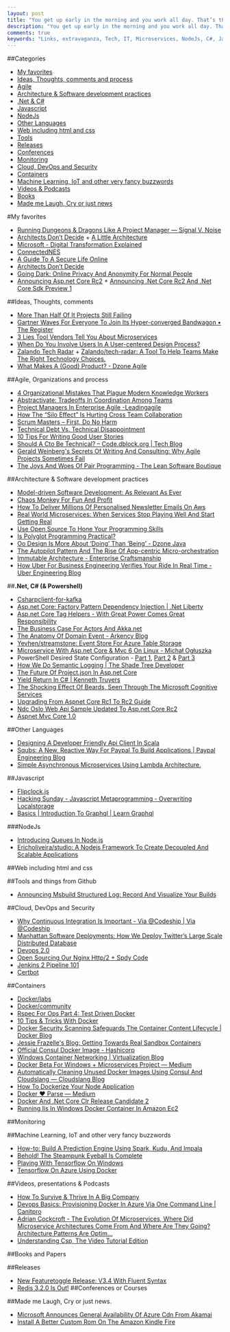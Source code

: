 ```yaml
---
layout: post
title: "You get up early in the morning and you work all day. That’s the only secret."
description: "You get up early in the morning and you work all day. That’s the only secret."
comments: true
keywords: "Links, extravaganza, Tech, IT, Microservices, NodeJs, C#, Javascript, Solution architecture"
---
```

##Categories
* [My favorites](#favorites)
* [Ideas, Thoughts, comments and process](#ideas)
* [Agile](#agile)
* [Architecture & Software development practices](#development)
* [.Net & C#](#net)
* [Javascript](#javascript)
* [NodeJs](#nodejs)
* [Other Languages](#polygloting)
* [Web including html and css](#web)
* [Tools](#tools)
* [Releases](#releases)
* [Conferences](#conferences)
* [Monitoring](#monitoring)
* [Cloud, DevOps and Security](#devops)
* [Containers](#containers)
* [Machine Learning, IoT and other very fancy buzzwords](#iot)
* [Videos & Podcasts](#videos)
* [Books](#books)
* [Made me Laugh, Cry or just news](#news)


#My favorites<a name="favorites"></a>
* [Running Dungeons & Dragons Like A Project Manager — Signal V. Noise](https://m.signalvnoise.com/running-dungeons-dragons-like-a-project-manager-b11942acfa12#.7h4jwjsdq)
* [Architects Don’t Decide](https://www.javacodegeeks.com/2016/05/architects-dont-decide.html) + [A Little Architecture](http://blog.cleancoder.com/uncle-bob/2016/01/04/ALittleArchitecture.html)
* [Microsoft - Digital Transformation Explained](https://blogs.msdn.microsoft.com/jmeier/2016/05/10/digital-transformation-explained/)
* [ConnectedNES](http://www.nobadmemories.com/connectednes/)
* [A Guide To A Secure Life Online](http://developer.telerik.com/featured/guide-secure-life-online/)
* [Architects Don’t Decide](https://dzone.com/articles/architects-dont-decide)
* [Going Dark: Online Privacy And Anonymity For Normal People](https://www.troyhunt.com/going-dark-online-privacy-and-anonymity-for-normal-people/)
* [Announcing Asp.net Core Rc2](https://blogs.msdn.microsoft.com/webdev/2016/05/16/announcing-asp-net-core-rc2/) + [Announcing .Net Core Rc2 And .Net Core Sdk Preview 1](https://blogs.msdn.microsoft.com/dotnet/2016/05/16/announcing-net-core-rc2/)

##Ideas, Thoughts, comments <a name="ideas"></a>
* [More Than Half Of It Projects Still Failing](http://www.cio.com/article/3068502/project-management/more-than-half-of-it-projects-still-failing.html#tk.rss_itstrategy)
* [Gartner Waves For Everyone To Join Its Hyper-converged Bandwagon • The Register](http://www.theregister.co.uk/2016/05/10/gartner_jumps_on_hyperconverged_bandwagon/) 
* [3 Lies Tool Vendors Tell You About Microservices](http://techbeacon.com/3-lies-tool-vendors-tell-you-about-microservices)
* [When Do You Involve Users In A User-centered Design Process?](https://tech.zalando.de/blog/involve-users-user-centered-design-process/)
* [Zalando Tech Radar](http://zalando.github.io/tech-radar/) + [Zalando/tech-radar: A Tool To Help Teams Make The Right Technology Choices.](https://github.com/zalando/tech-radar)
* [What Makes A (Good) Product? - Dzone Agile](https://dzone.com/articles/what-makes-a-good-product)

##Agile, Organizations and process<a name="agile"></a>
* [4 Organizational Mistakes That Plague Modern Knowledge Workers](https://hbr.org/2016/05/4-organizational-mistakes-that-plague-modern-knowledge-workers)
* [Abstractivate: Tradeoffs In Coordination Among Teams](http://blog.jessitron.com/2016/05/tradeoffs-in-coordination-among-teams.html)
* [Project Managers In Enterprise Agile -Leadingagile](http://www.leadingagile.com/2016/05/project-managers-enterprise-agile/)
* [How The “Silo Effect” Is Hurting Cross Team Collaboration](http://blog.trello.com/tips-to-improve-cross-team-collaboration/)
* [Scrum Masters – First, Do No Harm](https://dzone.com/articles/scrum-masters-first-do-no-harm)
* [Technical Debt Vs. Technical Disappointment](http://nikolay.rocks/2016-05-14-debt-vs-disappointment)
* [10 Tips For Writing Good User Stories](https://dzone.com/articles/10-tips-for-writing-good-user-stories)
* [Should A Cto Be Technical? – Code.dblock.org | Tech Blog](http://code.dblock.org/2016/05/16/should-a-cto-be-technical.html)
* [Gerald Weinberg's Secrets Of Writing And Consulting: Why Agile Projects Sometimes Fail](http://secretsofconsulting.blogspot.dk/2016/05/why-agile-projects-sometimes-fail.html)
* [The Joys And Woes Of Pair Programming - The Lean Software Boutique](http://www.ombulabs.com/blog/agile/pair-programming/joys-and-woes-of-pair-programming.html)

##Architecture & Software development practices <a name="development"></a>
* [Model-driven Software Development: As Relevant As Ever](https://www.stickyminds.com/article/model-driven-software-development-relevant-ever)
* [Chaos Monkey For Fun And Profit](https://medium.com/production-ready/chaos-monkey-for-fun-and-profit-87e2f343db31#.wczy1rm07)
* [How To Deliver Millions Of Personalised Newsletter Emails On Aws](https://tech.zalando.de/blog/personalised-newsletter-emails-aws/)
* [Real World Microservices: When Services Stop Playing Well And Start Getting Real](https://blog.buoyant.io/2016/05/04/real-world-microservices-when-services-stop-playing-well-and-start-getting-real/)
* [Use Open Source To Hone Your Programming Skills](https://dzone.com/articles/use-open-source-to-hone-your-programming-skills)
* [Is Polyglot Programming Practical?](https://dzone.com/articles/polyglot-programmers)
* [Oo Design Is More About ‘Doing’ Than ‘Being’ - Dzone Java](https://dzone.com/articles/oo-design-is-more-about-doing-than-being-1)
* [The Autopilot Pattern And The Rise Of App-centric Micro-orchestration](https://www.joyent.com/blog/app-centric-micro-orchestration)
* [Immutable Architecture - Enterprise Craftsmanship](http://enterprisecraftsmanship.com/2016/05/12/immutable-architecture/)
* [How Uber For Business Engineering Verifies Your Ride In Real Time - Uber Engineering Blog](https://eng.uber.com/u4b-ride-policies/#utm_source=feedly)

##**.Net, C# (& Powershell)**  <a name="net"></a>
* [Csharpclient-for-kafka](https://github.com/Microsoft/CSharpClient-for-Kafka)
* [Asp.net Core: Factory Pattern Dependency Injection | .Net Liberty](http://dotnetliberty.com/index.php/2016/05/09/asp-net-core-factory-pattern-dependency-injection/)
* [Asp.net Core Tag Helpers - With Great Power Comes Great Responsibility](http://josephwoodward.co.uk/2016/05/asp-net-core-tag-helpers-with-great-power-comes-great-responsibility/)
* [The Business Case For Actors And Akka.net](https://petabridge.com/blog/akkadotnet-business-case/)
* [The Anatomy Of Domain Event - Arkency Blog](http://blog.arkency.com/2016/05/the-anatomy-of-domain-event/)
* [Yevhen/streamstone: Event Store For Azure Table Storage](https://github.com/yevhen/Streamstone)
* [Microservice With Asp.net Core & Mvc 6 On Linux - Michał Ogłuszka](http://michalogluszka.pl/daj-sie-poznac/microservice-with-asp-net-core-mvc-6/)
* PowerShell Desired State Configuration - [Part 1](https://www.simple-talk.com/sysadmin/powershell/powershell-desired-state-configuration-the-basics/), [Part 2](https://www.simple-talk.com/sysadmin/powershell/powershell-desired-state-configuration-lcm-and-push-management-model/) & [ Part 3](https://www.simple-talk.com/sysadmin/powershell/powershell-desired-state-configuration-pull-mode/)
* [How We Do Semantic Logging | The Shade Tree Developer](https://jeremydmiller.com/2016/05/12/how-we-do-semantic-logging/)
* [The Future Of Project.json In Asp.net Core](https://wildermuth.com/2016/05/12/The-Future-of-project-json-in-ASP-NET-Core)
* [Yield Return In C# | Kenneth Truyers](https://www.kenneth-truyers.net/2016/05/12/yield-return-in-c/)
* [The Shocking Effect Of Beards, Seen Through The Microsoft Cognitive Services](http://blog.novanet.no/the-effect-of-beards-as-seen-through-microsoft-cognitive-services/)
* [Upgrading From Aspnet Core Rc1 To Rc2 Guide](http://ardalis.com/upgrading-from-aspnet-core-rc1-to-rc2-guide)
* [Ndc Oslo Web Api Sample Updated To Asp.net Core Rc2](http://www.strathweb.com/2016/05/ndc-oslo-web-api-sample-updated-to-asp-net-core-rc2/)
* [Aspnet Mvc Core 1.0](http://developers.redhat.com/blog/2016/05/17/aspnet-mvc-core-1-0/)

##Other Languages  <a name="polygloting"></a>
* [Designing A Developer Friendly Api Client In Scala](https://blog.algolia.com/designing-a-developer-friendly-api-client-in-scala/)
* [Squbs: A New, Reactive Way For Paypal To Build Applications | Paypal Engineering Blog](https://www.paypal-engineering.com/2016/05/11/squbs-a-new-reactive-way-for-paypal-to-build-applications/)
* [Simple Asynchronous Microservices Using Lambda Architecture.](https://vanilla-java.github.io/2016/05/16/Simple-Asynchronous-Microservices-using-Lambda-Architecture.html)

##Javascript  <a name="javascript"></a>
* [Flipclock.js](http://flipclockjs.com/)
* [Hacking Sunday - Javascript Metaprogramming - Overwriting Localstorage](https://zisismaras.me/hacking_sunday/2016/05/07/javascript-metaprogramming-overwrite-localstorage.html)
* [Basics | Introduction To Graphql | Learn Graphql](https://learngraphql.com/basics/introduction)

###NodeJs <a name="nodejs"></a>
* [Introducing Queues In Node.js](http://blog.yld.io/2016/05/10/introducing-queues/)
* [Ericholiveira/studio: A Nodejs Framework To Create Decoupled And Scalable Applications](https://github.com/ericholiveira/studio)

##Web including html and css  <a name="web"></a>

##Tools and things from Github <a name="tools"></a>
* [Announcing Msbuild Structured Log: Record And Visualize Your Builds](https://blogs.msdn.microsoft.com/kirillosenkov/2016/05/13/announcing-msbuild-structured-log-record-and-visualize-your-builds/)

##Cloud, DevOps and Security<a name="devops"></a>
* [Why Continuous Integration Is Important - Via @Codeship | Via @Codeship](https://blog.codeship.com/continuous-integration-important/)
* [Manhattan Software Deployments: How We Deploy Twitter’s Large Scale Distributed Database](https://blog.twitter.com/2016/manhattan-software-deployments-how-we-deploy-twitter-s-large-scale-distributed-database)
* [Devops 2.0](http://blog.launchdarkly.com/devops2/)
* [Open Sourcing Our Nginx Http/2 + Spdy Code](https://blog.cloudflare.com/open-sourcing-our-nginx-http-2-spdy-code/)
* [Jenkins 2 Pipeline 101](http://getmesh.io/Blog/Jenkins+2+Pipeline+101)
* [Certbot](https://certbot.eff.org/)

##Containers <a name="containers"></a>
* [Docker/labs](https://github.com/docker/labs)
* [Docker/community](https://github.com/docker/community)
* [Rspec For Ops Part 4: Test Driven Docker](http://blog.danzil.io/2016/05/05/rspec-for-ops-test-driven-docker.html)
* [10 Tips & Tricks With Docker](https://mercurenews.com/en/10-tips-tricks-with-docker/)
* [Docker Security Scanning Safeguards The Container Content Lifecycle | Docker Blog](https://blog.docker.com/2016/05/docker-security-scanning/)
* [Jessie Frazelle's Blog: Getting Towards Real Sandbox Containers](https://blog.jessfraz.com/post/getting-towards-real-sandbox-containers/)
* [Official Consul Docker Image - Hashicorp](https://www.hashicorp.com/blog/official-consul-docker-image.html)
* [Windows Container Networking | Virtualization Blog](https://blogs.technet.microsoft.com/virtualization/2016/05/05/windows-container-networking/)
* [Docker Beta For Windows + Microservices Project — Medium](https://medium.com/@fresnizky/docker-beta-for-windows-microservices-project-ebcd45fa2323#.l59wrhqn2)
* [Automatically Cleaning Unused Docker Images Using Consul And Cloudslang — Cloudslang Blog](https://blog.cloudslang.io/automatically-cleaning-unused-docker-images-using-consul-and-cloudslang-293aa03115dc#.x4bsbgq8z)
* [How To Dockerize Your Node Application](https://lucamezzalira.com/2016/04/03/how-to-dockerize-your-node-application/)
* [Docker ❤ Parse — Medium](https://medium.com/@katopz/docker-parse-782d27761e24#.ti8nfxpib)
* [Docker And .Net Core Clr Release Candidate 2](https://blog.docker.com/2016/05/docker-net-core-clr-rc2/)
* [Running Iis In Windows Docker Container In Amazon Ec2](https://pprakash.me/tech/2016/05/15/running-iis-in-windows-docker-container-in-amazon-ec2/)

##Monitoring <a name="monitoring"></a>

##Machine Learning, IoT and other very fancy buzzwords <a name="iot"></a>
* [How-to: Build A Prediction Engine Using Spark, Kudu, And Impala](http://blog.cloudera.com/blog/2016/05/how-to-build-a-prediction-engine-using-spark-kudu-and-impala/)
* [Behold! The Steampunk Eyeball Is Complete](http://thenewstack.io/off-shelf-hacker-behold-steampunk-eyeball-complete-part-5/)
* [Playing With Tensorflow On Windows](http://www.hanselman.com/blog/PlayingWithTensorFlowOnWindows.aspx)
* [Tensorflow On Azure Using Docker](http://www.mikelanzetta.com/2015/12/tensorflow-on-azure-using-docker/)

##Videos, presentations & Podcasts <a name="videos"></a>
* [How To Survive & Thrive In A Big Company](https://cote.io/2016/05/10/bigco/)
* [Devops Basics: Provisioning Docker In Azure Via One Command Line | Canitpro](https://blogs.technet.microsoft.com/canitpro/2016/05/04/devops-basics-docker-with-azure-driver/)
* [Adrian Cockcroft - The Evolution Of Microservices, Where Did Microservice Architectures Come From And Where Are They Going? Architecture Patterns Are Optim...](http://www.ustream.tv/recorded/86151804)
* [Understanding Csp, The Video Tutorial Edition](https://www.troyhunt.com/understanding-csp-the-video-tutorial-edition/)

##Books and Papers<a name="books"></a> 

##Releases <a name="releases"></a>
* [New Featuretoggle Release: V3.4 With Fluent Syntax](http://dontcodetired.com/blog/post/New-FeatureToggle-Release-v34-With-Fluent-Syntax.aspx)
* [Redis 3.2.0 Is Out!](http://antirez.com/news/104)
##Conferences or Courses<a name="conferences"></a>
 
##Made me Laugh, Cry or just news. <a name="news"></a>
* [Microsoft Announces General Availability Of Azure Cdn From Akamai](https://azure.microsoft.com/en-us/blog/azure-cdn-from-akamai-ga/)
* [Install A Better Custom Rom On The Amazon Kindle Fire](https://www.thepolyglotdeveloper.com/2016/05/install-better-custom-rom-amazon-kindle-fire/)